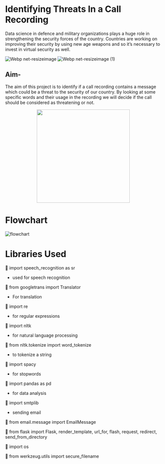 # **Identifying Threats In a Call Recording**
<p>Data science in defence and military organizations plays a huge role in strengthening the security forces of the country. Countries are working on improving their security by using new age weapons and so it’s necessary to invest in virtual security as well. 
  </p>
  
    
 ![Webp net-resizeimage](https://user-images.githubusercontent.com/62648110/93492070-07050900-f928-11ea-9a05-c056064cb731.jpg)    ![Webp net-resizeimage (1)](https://user-images.githubusercontent.com/62648110/93492593-9ad6d500-f928-11ea-84b9-bb728f3e0e39.jpg)
 
## Aim-
<p>The aim of this project is to identify if a call recording contains a message which could be a threat to the security of our country. By looking at some specific words and their usage in the recording we will decide if the call should be considered as threatening or not. 
  </p>
  <p align="center">
  <img src="https://thumbor.forbes.com/thumbor/960x0/https%3A%2F%2Fblogs-images.forbes.com%2Fcognitiveworld%2Ffiles%2F2018%2F08%2F4-ways-the-global-defense-forces-are-using-AI.jpg" width="300" height="300" /></p>

# Flowchart


![flowchart](https://user-images.githubusercontent.com/62648110/93494666-e8ecd800-f92a-11ea-8f2d-8b44a7338853.png)

# Libraries Used
	import speech_recognition as sr           
-	used for speech recognition

	from googletrans import Translator        
-	For translation

	import re             
-	for regular expressions 

	import nltk                               
-	for natural language processing

	from nltk.tokenize import word_tokenize   
-	 to tokenize a string 

	import spacy                             
-	 for stopwords

	import pandas as pd        
-	for data analysis

	import smtplib   
-	sending email

	from email.message import EmailMessage

	from flask import Flask, render_template, url_for, flash, request, redirect, send_from_directory

	import os

	from werkzeug.utils import secure_filename
